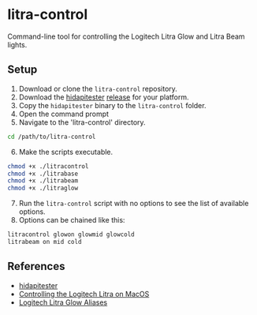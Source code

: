 # litra-control

Command-line tool for controlling the Logitech Litra Glow and Litra Beam lights.

## Setup

1. Download or clone the `litra-control` repository.
2. Download the [hidapitester](https://github.com/todbot/hidapitester) [release](https://github.com/todbot/hidapitester/releases) for your platform.
3. Copy the `hidapitester` binary to the `litra-control` folder.
4. Open the command prompt
5. Navigate to the 'litra-control' directory.

  ```bash
  cd /path/to/litra-control
  ```

6. Make the scripts executable.

  ```bash
  chmod +x ./litracontrol
  chmod +x ./litrabase
  chmod +x ./litrabeam
  chmod +x ./litraglow
  ```

7. Run the `litra-control` script with no options to see the list of available options.
8. Options can be chained like this:

  ```bash
  litracontrol glowon glowmid glowcold
  litrabeam on mid cold
  ```

## References

- [hidapitester](https://github.com/todbot/hidapitester)
- [Controlling the Logitech Litra on MacOS](https://ultracrepidarian.phfactor.net/tag/mac/)
- [Logitech Litra Glow Aliases](https://github.com/kharyam/litra-driver/issues/13)
